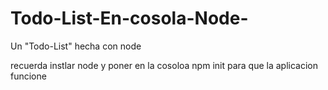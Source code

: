 # Todo-List-En-cosola-Node-
Un "Todo-List" hecha con node


recuerda instlar node y poner en la cosoloa npm init para que la aplicacion funcione
